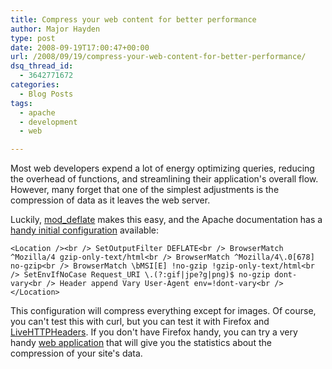 ```yaml
---
title: Compress your web content for better performance
author: Major Hayden
type: post
date: 2008-09-19T17:00:47+00:00
url: /2008/09/19/compress-your-web-content-for-better-performance/
dsq_thread_id:
  - 3642771672
categories:
  - Blog Posts
tags:
  - apache
  - development
  - web

---
```

Most web developers expend a lot of energy optimizing queries, reducing the overhead of functions, and streamlining their application's overall flow. However, many forget that one of the simplest adjustments is the compression of data as it leaves the web server.

Luckily, [mod_deflate][1] makes this easy, and the Apache documentation has a [handy initial configuration][2] available:

`<Location /><br />
SetOutputFilter DEFLATE<br />
BrowserMatch ^Mozilla/4 gzip-only-text/html<br />
BrowserMatch ^Mozilla/4\.0[678] no-gzip<br />
BrowserMatch \bMSI[E] !no-gzip !gzip-only-text/html<br />
SetEnvIfNoCase Request_URI \.(?:gif|jpe?g|png)$ no-gzip dont-vary<br />
Header append Vary User-Agent env=!dont-vary<br />
</Location>`

This configuration will compress everything except for images. Of course, you can't test this with curl, but you can test it with Firefox and [LiveHTTPHeaders][3]. If you don't have Firefox handy, you can try a very handy [web application][4] that will give you the statistics about the compression of your site's data.

 [1]: http://httpd.apache.org/docs/2.0/mod/mod_deflate.html
 [2]: http://httpd.apache.org/docs/2.0/mod/mod_deflate.html#recommended
 [3]: https://addons.mozilla.org/en-US/firefox/addon/3829
 [4]: http://www.gidnetwork.com/tools/gzip-test.php
